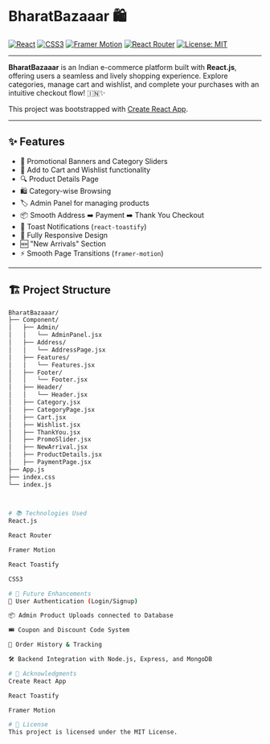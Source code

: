 # BharatBazaaar 🛍️

[![React](https://img.shields.io/badge/React-18.2.0-blue?logo=react)](https://reactjs.org/)
[![CSS3](https://img.shields.io/badge/CSS3-Styles-blue?logo=css3&logoColor=white)](https://developer.mozilla.org/en-US/docs/Web/CSS)
[![Framer Motion](https://img.shields.io/badge/Framer--Motion-Animation-blueviolet?logo=framer)](https://www.framer.com/motion/)
[![React Router](https://img.shields.io/badge/React--Router-Dynamic%20Routing-red?logo=reactrouter)](https://reactrouter.com/)
[![License: MIT](https://img.shields.io/badge/License-MIT-green.svg)](https://opensource.org/licenses/MIT)

---

**BharatBazaaar** is an Indian e-commerce platform built with **React.js**, offering users a seamless and lively shopping experience. Explore categories, manage cart and wishlist, and complete your purchases with an intuitive checkout flow! 🇮🇳✨

This project was bootstrapped with [Create React App](https://github.com/facebook/create-react-app).

---

## ✨ Features

- 🚀 Promotional Banners and Category Sliders
- 🛒 Add to Cart and Wishlist functionality
- 🔍 Product Details Page
- 🛍️ Category-wise Browsing
- 🏷️ Admin Panel for managing products
- 📦 Smooth Address ➡️ Payment ➡️ Thank You Checkout
- 📢 Toast Notifications (`react-toastify`)
- 📱 Fully Responsive Design
- 🆕 "New Arrivals" Section
- ⚡ Smooth Page Transitions (`framer-motion`)

---

## 🏗️ Project Structure

```bash
BharatBazaaar/
├── Component/
│   ├── Admin/
│   │   └── AdminPanel.jsx
│   ├── Address/
│   │   └── AddressPage.jsx
│   ├── Features/
│   │   └── Features.jsx
│   ├── Footer/
│   │   └── Footer.jsx
│   ├── Header/
│   │   └── Header.jsx
│   ├── Category.jsx
│   ├── CategoryPage.jsx
│   ├── Cart.jsx
│   ├── Wishlist.jsx
│   ├── ThankYou.jsx
│   ├── PromoSlider.jsx
│   ├── NewArrival.jsx
│   ├── ProductDetails.jsx
│   ├── PaymentPage.jsx
├── App.js
├── index.css
└── index.js


 
# 📚 Technologies Used
React.js

React Router

Framer Motion

React Toastify

CSS3

# 🚀 Future Enhancements
👤 User Authentication (Login/Signup)

📦 Admin Product Uploads connected to Database

🎟️ Coupon and Discount Code System

📜 Order History & Tracking

🛠️ Backend Integration with Node.js, Express, and MongoDB

# 🙏 Acknowledgments
Create React App

React Toastify

Framer Motion

# 📜 License
This project is licensed under the MIT License.



